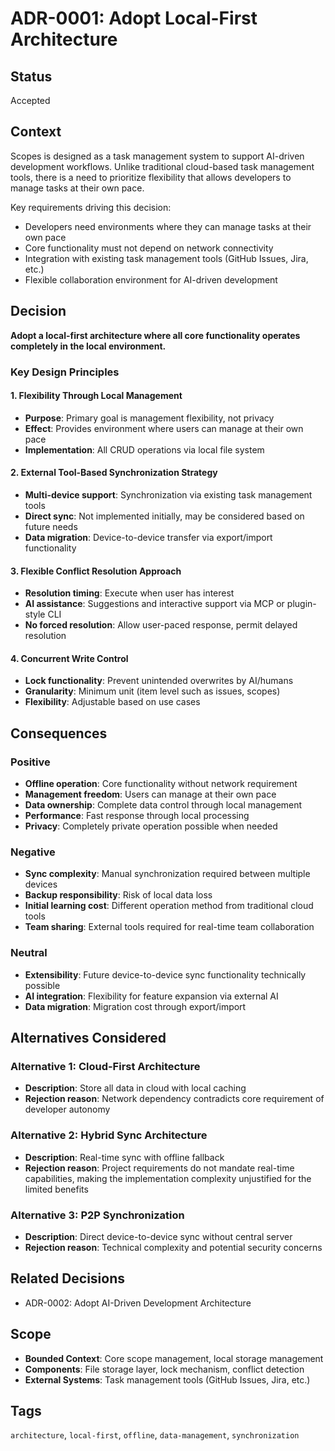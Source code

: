 # ADR-0001: Adopt Local-First Architecture

## Status

Accepted

## Context

Scopes is designed as a task management system to support AI-driven development workflows. Unlike traditional cloud-based task management tools, there is a need to prioritize flexibility that allows developers to manage tasks at their own pace.

Key requirements driving this decision:

- Developers need environments where they can manage tasks at their own pace
- Core functionality must not depend on network connectivity
- Integration with existing task management tools (GitHub Issues, Jira, etc.)
- Flexible collaboration environment for AI-driven development

## Decision

**Adopt a local-first architecture where all core functionality operates completely in the local environment.**

### Key Design Principles

#### 1. Flexibility Through Local Management

- **Purpose**: Primary goal is management flexibility, not privacy
- **Effect**: Provides environment where users can manage at their own pace
- **Implementation**: All CRUD operations via local file system

#### 2. External Tool-Based Synchronization Strategy

- **Multi-device support**: Synchronization via existing task management tools
- **Direct sync**: Not implemented initially, may be considered based on future needs
- **Data migration**: Device-to-device transfer via export/import functionality

#### 3. Flexible Conflict Resolution Approach

- **Resolution timing**: Execute when user has interest
- **AI assistance**: Suggestions and interactive support via MCP or plugin-style CLI
- **No forced resolution**: Allow user-paced response, permit delayed resolution

#### 4. Concurrent Write Control

- **Lock functionality**: Prevent unintended overwrites by AI/humans
- **Granularity**: Minimum unit (item level such as issues, scopes)
- **Flexibility**: Adjustable based on use cases

## Consequences

### Positive

- **Offline operation**: Core functionality without network requirement
- **Management freedom**: Users can manage at their own pace
- **Data ownership**: Complete data control through local management
- **Performance**: Fast response through local processing
- **Privacy**: Completely private operation possible when needed

### Negative

- **Sync complexity**: Manual synchronization required between multiple devices
- **Backup responsibility**: Risk of local data loss
- **Initial learning cost**: Different operation method from traditional cloud tools
- **Team sharing**: External tools required for real-time team collaboration

### Neutral

- **Extensibility**: Future device-to-device sync functionality technically possible
- **AI integration**: Flexibility for feature expansion via external AI
- **Data migration**: Migration cost through export/import

## Alternatives Considered

### Alternative 1: Cloud-First Architecture

- **Description**: Store all data in cloud with local caching
- **Rejection reason**: Network dependency contradicts core requirement of developer autonomy

### Alternative 2: Hybrid Sync Architecture

- **Description**: Real-time sync with offline fallback
- **Rejection reason**: Project requirements do not mandate real-time capabilities, making the implementation complexity unjustified for the limited benefits

### Alternative 3: P2P Synchronization

- **Description**: Direct device-to-device sync without central server
- **Rejection reason**: Technical complexity and potential security concerns

## Related Decisions

- ADR-0002: Adopt AI-Driven Development Architecture

## Scope

- **Bounded Context**: Core scope management, local storage management
- **Components**: File storage layer, lock mechanism, conflict detection
- **External Systems**: Task management tools (GitHub Issues, Jira, etc.)

## Tags

`architecture`, `local-first`, `offline`, `data-management`, `synchronization`

